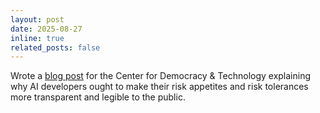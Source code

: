 ```yaml
---
layout: post
date: 2025-08-27
inline: true
related_posts: false
---
```


Wrote a [blog post](https://cdt.org/insights/what-are-they-willing-to-risk-why-ai-companies-need-to-make-their-risk-appetites-more-legible-to-the-public/) for the Center for Democracy & Technology explaining why AI developers ought to make their risk appetites and risk tolerances more transparent and legible to the public.